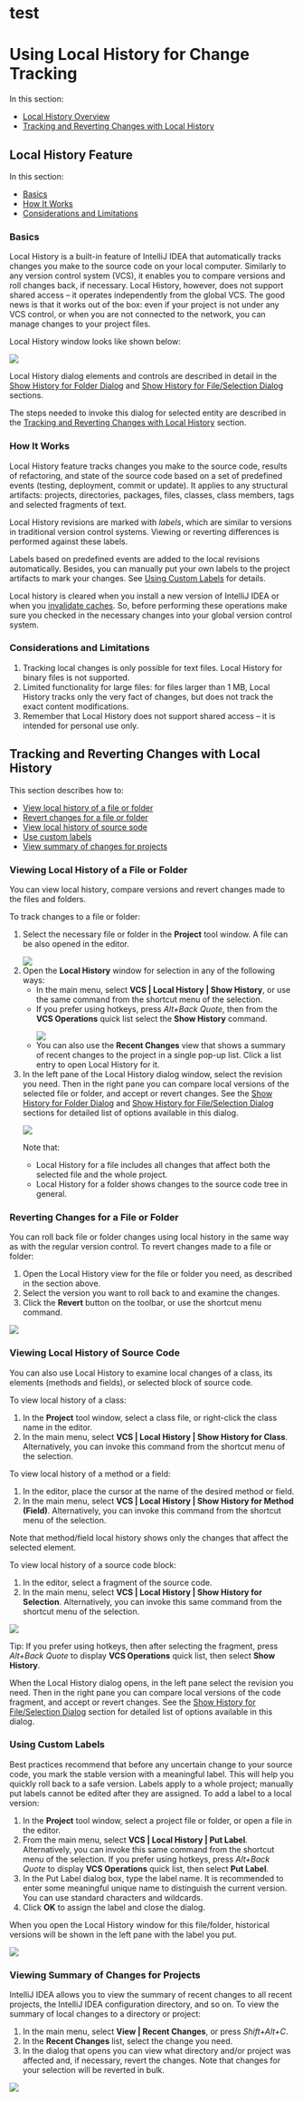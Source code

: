 # test
<h1>Using Local History for Change Tracking</h1>
In this section:
<ul>
<li><a href="#local-history-feature">Local History Overview</a></li>
<li><a href="#tracking-and-reverting-changes-with-local- history">Tracking and Reverting Changes with Local History</a></li>
</ul>
<h2>Local History Feature</h2>
In this section:
<ul>
<li><a href="#basics">Basics</a>
<li><a href="#how-it-works">How It Works</a></li>
<li><a href="#considerations-and-limitations">Considerations and Limitations</a></li>
</ul>
<h3>Basics</h3>
Local History is a built-in feature of IntelliJ IDEA that automatically tracks changes you make to the source code on your local computer. Similarly to any version control system (VCS), it enables you to compare versions and roll changes back, if necessary. Local History, however, does not support shared access – it operates independently from the global VCS. The good news is that it works out of the box: even if your project is not under any VCS control, or when you are not connected to the network, you can manage changes to your project files.

Local History window looks like shown below:
<p></p>
<img src="images/show_history_dialog.png" align="center">

Local History dialog elements and controls are described in detail in the <a href="https://www.jetbrains.com/help/idea/show-history-for-folder-dialog.html">Show History for Folder Dialog</a> and <a href="https://www.jetbrains.com/help/idea/show-history-for-file-selection-dialog.html">Show History for File/Selection Dialog</a> sections.

The steps needed to invoke this dialog for selected entity are described in the <a href="#tracking-and-reverting-changes-with-local- history">Tracking and Reverting Changes with Local History</a> section.

<h3>How It Works</h3>
Local History feature tracks changes you make to the source code, results of refactoring, and state of the source code based on a set of predefined events (testing, deployment, commit or update). 
It applies to any structural artifacts: projects, directories, packages, files, classes, class members, tags and selected fragments of text. 

Local History revisions are marked with <i>labels</i>, which are similar to versions in traditional version control systems. Viewing or reverting differences is performed against these labels.

Labels based on predefined events are added to the local revisions automatically. Besides, you can manually put your own labels to the project artifacts to mark your changes. See <a href="#using-custom-labels">Using Custom Labels</a> for details.

Local history is cleared when you install a new version of IntelliJ IDEA or when you <a href="https://www.jetbrains.com/help/idea/cleaning-system-cache.html">invalidate caches</a>. So, before performing these operations make sure you checked in the necessary changes into your global version control system.

<h3>Considerations and Limitations</h3>
<ol>
 <li>Tracking local changes is only possible for text files. Local History for binary files is not supported.</li>
 <li>Limited functionality for large files: for files larger than 1 MB, Local History tracks only the very fact of changes, but does not track the exact content modifications.</li>
<li>Remember that Local History does not support shared access – it is intended for personal use only.</li>
</ol>

<h2>Tracking and Reverting Changes with Local History</h2>
This section describes how to:
<ul>
<li><a href="#viewing-local-history-of-a-file-or-folder">View local history of a file or folder</a></li>
<li><a href="#reverting-changes-for-a-file-or-folder">Revert changes for a file or folder</a></li>
<li><a href="#viewing-local-history-of-source-code">View local history of source sode</a></li>
<li><a href="#using-custom-labels">Use custom labels</a></li>
<li><a href="#viewing-summary-of-changes-for-projects">View summary of changes for projects</a></li>
</ul>

<h3>Viewing Local History of a File or Folder</h3>
You can view local history, compare versions and revert changes made to the files and folders. 

To track changes to a file or folder:
<ol>
<li>Select the necessary file or folder in the <b>Project</b> tool window. A file can be also opened in the editor.
<p></p>
<img src="images/select_folder_in_project.png"> 
</li>
<li>Open the <b>Local History</b> window for selection in any of the following ways:
 <ul>
 <li>In the main menu, select  <b>VCS | Local History | Show History</b>, or use the same command from the shortcut menu of the selection.</li>
 <li>If you prefer using hotkeys, press <i>Alt+Back Quote</i>, then from the <b>VCS Operations</b> quick list select the <b>Show History</b> command.
 <p></p>
 <img src="images/vcs_operations_popup.png">
 </li>
 <li>You can also use the  <b>Recent Changes</b> view that shows a summary of recent changes to the project in a single pop-up list. Click a list entry to open Local History for it.</li>
 </ul>
 <li>In the left pane of the Local History dialog window, select the revision you need. Then in the right pane you can compare local versions of the selected file or folder, and accept or revert changes. See the <a href="https://www.jetbrains.com/help/idea/show-history-for-folder-dialog.html">Show History for Folder Dialog</a> and <a href="https://www.jetbrains.com/help/idea/show-history-for-file-selection-dialog.html">Show History for File/Selection Dialog</a> sections for detailed list of options available in this dialog.
 <p></p>
<img src="images/show_history_dialog_main.png">

Note that:
 <ul>
  <li>Local History for a file includes all changes that affect both the selected file and the whole project.</li>
  <li>Local History for a folder shows changes to the source code tree in general.</li>
 </ul>
 </ol>
<h3>Reverting Changes for a File or Folder</h3>
You can roll back file or folder changes using local history in the same way as with the regular version control.
To revert changes made to a file or folder:
<ol>
<li>Open the Local History view for the file or folder you need, as described in the section above.</li>
<li>Select the version you want to roll back to and examine the changes.</li>
<li>Click the <b>Revert</b> button on the toolbar, or use the shortcut menu command.</li>
</ol>
<p></p>
<img src="images/revert_changes.png">

<h3>Viewing Local History of Source Code</h3>
You can also use Local History to examine local changes of a class, its elements (methods and fields), or selected block of source code. 

To view local history of a class:
<ol>
<li>In the <b>Project</b> tool window, select a class file, or right-click the class name in the editor.</li>
<li>In the main menu, select <b>VCS | Local History | Show History for Class</b>. Alternatively, you can invoke this command from the shortcut menu of the selection.</li>
</ol>
<p></p>
To view local history of a method or a field:
<ol>
<li>In the editor, place the cursor at the name of the desired method or field.</li>
<li>In the main menu, select <b>VCS | Local History | Show History for Method (Field)</b>. Alternatively, you can invoke this command from the shortcut menu of the selection.</li>
</ol>
Note that method/field local history shows only the changes that affect the selected element.
<p></p>
To view local history of a source code block:
<ol>
<li>In the editor, select a fragment of the source code.</li>
<li>In the main menu, select <b>VCS | Local History | Show History for Selection</b>. Alternatively, you can invoke this same command from the shortcut menu of the selection.</li>
</ol>
<p></p>
<img src="images/show_history_for_selection.png">

Tip: If you prefer using hotkeys, then after selecting the fragment, press <i>Alt+Back Quote</i> to display <b>VCS Operations</b> quick list, then select <b>Show History</b>.

When the Local History dialog opens, in the left pane select the revision you need. Then in the right pane you can compare local versions of the code fragment, and accept or revert changes. See the <a href="https://www.jetbrains.com/help/idea/show-history-for-file-selection-dialog.html"> Show History for File/Selection Dialog</a> section for detailed list of options available in this dialog.

<h3>Using Custom Labels</h3>
Best practices recommend that before any uncertain change to your source code, you mark the stable version with a meaningful label. This will help you quickly roll back to a safe version.
Labels apply to a whole project; manually put labels cannot be edited after they are assigned.
To add a label to a local version:
<ol>
<li>In the <b>Project</b> tool window, select a project file or folder, or open a file in the editor.</li>
<li>From the main menu, select <b>VCS | Local History | Put Label</b>. Alternatively, you can invoke this same command from the shortcut menu of the selection. If you prefer using hotkeys, press <i>Alt+Back Quote</i> to display <b>VCS Operations</b> quick list, then select <b>Put Label</b>.</li>
<li>In the Put Label dialog box, type the label name. It is recommended to enter some meaningful unique name to distinguish the current version. You can use standard characters and wildcards.</li>
<li>Click <b>OK</b> to assign the label and close the dialog.</li>
</ol>
<p></p>
When you open the Local History window for this file/folder, historical versions will be shown in the left pane with the label you put.
<p></p>
<img src="images/local_history_label_shown.png">

<h3>Viewing Summary of Changes for Projects</h3>
IntelliJ IDEA allows you to view the summary of recent changes to all recent projects, the IntelliJ IDEA configuration directory, and so on. 
To view the summary of local changes to a directory or project:
<ol>
<li>In the main menu, select <b>View | Recent Changes</b>, or press <i>Shift+Alt+C</i>.
<li>In the <b>Recent Changes</b> list, select the change you need.</li>
<li>In the dialog that opens you can view what directory and/or project was affected and, if necessary, revert the changes. Note that changes for your selection will be reverted in bulk. </li>
</ol>
<p></p>
<img src="images/view_recent_changes.png">


